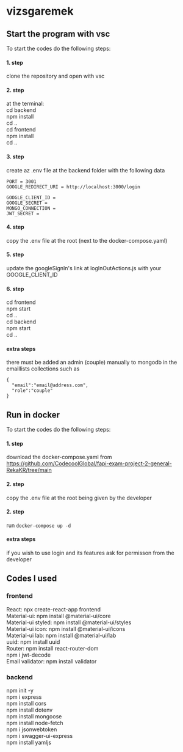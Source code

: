 # vizsgaremek

## Start the program with vsc
To start the codes do the following steps:

#### 1. step
clone the repository and open with vsc
#### 2. step
at the terminal: \
cd backend \
npm install \
cd .. \
cd frontend \
npm install \
cd ..
#### 3. step
create az .env file at the backend folder with the following data
```
PORT = 3001
GOOGLE_REDIRECT_URI = http://localhost:3000/login

GOOGLE_CLIENT_ID = 
GOOGLE_SECRET = 
MONGO_CONNECTION = 
JWT_SECRET = 
```
#### 4. step
copy the .env file at the root (next to the docker-compose.yaml)
#### 5. step
update the googleSignIn's link at logInOutActions.js with your GOOGLE_CLIENT_ID
#### 6. step
cd frontend \
npm start \
cd .. \
cd backend \
npm start \
cd ..
#### extra steps
there must be added an admin (couple) manually to mongodb in the emaillists collections such as
```
{
  "email":"email@address.com",
  "role":"couple"
}
```


## Run in docker
To start the codes do the following steps:

#### 1. step
download the docker-compose.yaml from https://github.com/CodecoolGlobal/fapi-exam-project-2-general-RekaKR/tree/main
#### 2. step
copy the .env file at the root being given by the developer
#### 2. step
run `docker-compose up -d`
#### extra steps
if you wish to use login and its features ask for permisson from the developer


## Codes I used

### frontend
React: npx create-react-app frontend \
Material-ui: npm install @material-ui/core \
Material-ui styled: npm install @material-ui/styles \
Material-ui icon: npm install @material-ui/icons \
Material-ui lab: npm install @material-ui/lab \
uuid: npm install uuid \
Router: npm install react-router-dom \
npm i jwt-decode \
Email validator: npm install validator

### backend
npm init -y \
npm i express \
npm install cors \
npm install dotenv \
npm install mongoose \
npm install node-fetch \
npm i jsonwebtoken \
npm i swagger-ui-express \
npm install yamljs